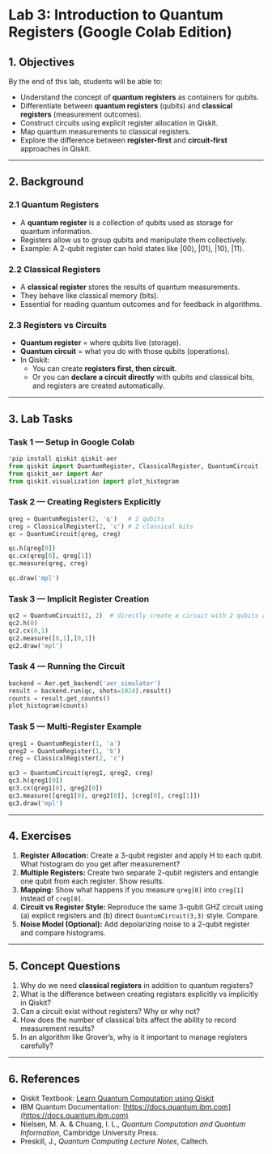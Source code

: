 # Lab 3: Introduction to Quantum Registers (Google Colab Edition)

## 1. Objectives
By the end of this lab, students will be able to:

- Understand the concept of **quantum registers** as containers for qubits.  
- Differentiate between **quantum registers** (qubits) and **classical registers** (measurement outcomes).  
- Construct circuits using explicit register allocation in Qiskit.  
- Map quantum measurements to classical registers.  
- Explore the difference between **register-first** and **circuit-first** approaches in Qiskit.  

---

## 2. Background

### 2.1 Quantum Registers
- A **quantum register** is a collection of qubits used as storage for quantum information.  
- Registers allow us to group qubits and manipulate them collectively.  
- Example: A 2-qubit register can hold states like |00⟩, |01⟩, |10⟩, |11⟩.  

### 2.2 Classical Registers
- A **classical register** stores the results of quantum measurements.  
- They behave like classical memory (bits).  
- Essential for reading quantum outcomes and for feedback in algorithms.  

### 2.3 Registers vs Circuits
- **Quantum register** = where qubits live (storage).  
- **Quantum circuit** = what you do with those qubits (operations).  
- In Qiskit:  
  - You can create **registers first, then circuit**.  
  - Or you can **declare a circuit directly** with qubits and classical bits, and registers are created automatically.  

---

## 3. Lab Tasks

### Task 1 — Setup in Google Colab
```python
!pip install qiskit qiskit-aer
from qiskit import QuantumRegister, ClassicalRegister, QuantumCircuit
from qiskit_aer import Aer
from qiskit.visualization import plot_histogram
```

### Task 2 — Creating Registers Explicitly
```python
qreg = QuantumRegister(2, 'q')   # 2 qubits
creg = ClassicalRegister(2, 'c') # 2 classical bits
qc = QuantumCircuit(qreg, creg)

qc.h(qreg[0])
qc.cx(qreg[0], qreg[1])
qc.measure(qreg, creg)

qc.draw('mpl')
```

### Task 3 — Implicit Register Creation
```python
qc2 = QuantumCircuit(2, 2)  # directly create a circuit with 2 qubits and 2 classical bits
qc2.h(0)
qc2.cx(0,1)
qc2.measure([0,1],[0,1])
qc2.draw('mpl')
```

### Task 4 — Running the Circuit
```python
backend = Aer.get_backend('aer_simulator')
result = backend.run(qc, shots=1024).result()
counts = result.get_counts()
plot_histogram(counts)
```

### Task 5 — Multi-Register Example
```python
qreg1 = QuantumRegister(1, 'a')
qreg2 = QuantumRegister(1, 'b')
creg = ClassicalRegister(2, 'c')

qc3 = QuantumCircuit(qreg1, qreg2, creg)
qc3.h(qreg1[0])
qc3.cx(qreg1[0], qreg2[0])
qc3.measure([qreg1[0], qreg2[0]], [creg[0], creg[1]])
qc3.draw('mpl')
```

---

## 4. Exercises

1. **Register Allocation:** Create a 3-qubit register and apply H to each qubit. What histogram do you get after measurement?  
2. **Multiple Registers:** Create two separate 2-qubit registers and entangle one qubit from each register. Show results.  
3. **Mapping:** Show what happens if you measure `qreg[0]` into `creg[1]` instead of `creg[0]`.  
4. **Circuit vs Register Style:** Reproduce the same 3-qubit GHZ circuit using (a) explicit registers and (b) direct `QuantumCircuit(3,3)` style. Compare.  
5. **Noise Model (Optional):** Add depolarizing noise to a 2-qubit register and compare histograms.  

---

## 5. Concept Questions

1. Why do we need **classical registers** in addition to quantum registers?  
2. What is the difference between creating registers explicitly vs implicitly in Qiskit?  
3. Can a circuit exist without registers? Why or why not?  
4. How does the number of classical bits affect the ability to record measurement results?  
5. In an algorithm like Grover’s, why is it important to manage registers carefully?  

---

## 6. References
- Qiskit Textbook: [Learn Quantum Computation using Qiskit](https://qiskit.org/textbook/)  
- IBM Quantum Documentation: [https://docs.quantum.ibm.com](https://docs.quantum.ibm.com)  
- Nielsen, M. A. & Chuang, I. L., *Quantum Computation and Quantum Information*, Cambridge University Press.  
- Preskill, J., *Quantum Computing Lecture Notes*, Caltech.  

